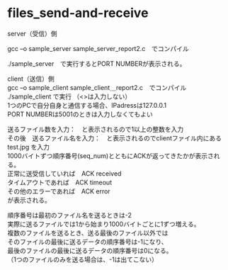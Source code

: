 # files_send-and-receive

server（受信）側

gcc –o sample_server sample_server_report2.c　でコンパイル

./sample_server　で実行するとPORT NUMBERが表示される。


client（送信）側<br>
gcc –o sample_client sample_client＿report2.c　でコンパイル<br>
./sample_client <IPaddress> <PORT NUMBER> で実行 （<>は入力しない）<br>
1つのPCで自分自身と通信する場合、IPadressは127.0.0.1<br>
PORT NUMBERは5001のときは入力しなくてもよい<br>
  
送るファイル数を入力：　と表示されるので1以上の整数を入力<br>
その後　送るファイル名を入力：　と表示されるのでclientファイル内にある test.jpg を入力<br>
1000バイトずつ順序番号(seq_num)とともにACKが返ってきたかが表示される。<br>
正常に送受信していれば　ACK received<br>
タイムアウトであれば　ACK timeout<br>
その他のエラーであれば　ACK error<br>
が表示される。<br>
  
順序番号は最初のファイル名を送るときは-2<br>
実際に送るファイルでは1から始まり1000バイトごとに1ずつ増える。<br>
複数のファイルを送るとき、送る最後のファイル以外では<br>
そのファイルの最後に送るデータの順序番号は-1になり、<br>
最後のファイルの最後に送るデータの順序番号は0になる。<br>
（1つのファイルのみを送る場合は、-1は出てこない）
  

